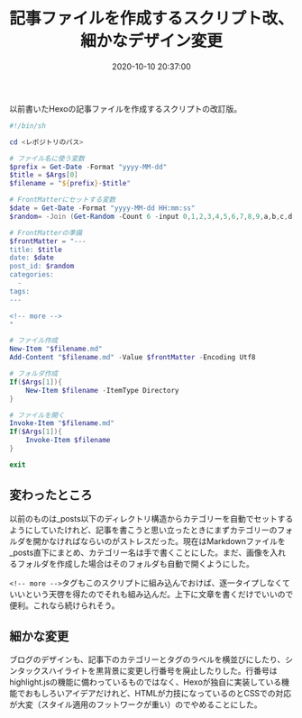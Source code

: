 ﻿---
title: 記事ファイルを作成するスクリプト改、細かなデザイン変更
date: 2020-10-10 20:37:00
post_id: 80w9t4
categories:
  - 雑記
tags:
  - PowerShell
---

以前書いたHexoの記事ファイルを作成するスクリプトの改訂版。

<!-- more -->

```powershell
﻿#!/bin/sh

cd <レポジトリのパス>

# ファイル名に使う変数
$prefix = Get-Date -Format "yyyy-MM-dd"
$title = $Args[0]
$filename = "${prefix}-$title"

# FrontMatterにセットする変数
$date = Get-Date -Format "yyyy-MM-dd HH:mm:ss"
$random= -Join (Get-Random -Count 6 -input 0,1,2,3,4,5,6,7,8,9,a,b,c,d,e,f,g,h,i,j,k,l,m,n,o,p,q,r,s,t,u,v,w,x,y,z)

# FrontMatterの準備
$frontMatter = "---
title: $title
date: $date
post_id: $random
categories:
  -
tags:
---

<!-- more -->
"

# ファイル作成
New-Item "$filename.md"
Add-Content "$filename.md" -Value $frontMatter -Encoding Utf8

# フォルダ作成
If($Args[1]){
    New-Item $filename -ItemType Directory
}

# ファイルを開く
Invoke-Item "$filename.md"
If($Args[1]){
    Invoke-Item $filename
}

exit
```

## 変わったところ

以前のものは_posts以下のディレクトリ構造からカテゴリーを自動でセットするようにしていたけれど、記事を書こうと思い立ったときにまずカテゴリーのフォルダを開かなければならいのがストレスだった。現在はMarkdownファイルを_posts直下にまとめ、カテゴリー名は手で書くことにした。まだ、画像を入れるフォルダを作成した場合はそのフォルダも自動で開くようにした。

`<!-- more -->`タグもこのスクリプトに組み込んでおけば、逐一タイプしなくていいという天啓を得たのでそれも組み込んだ。上下に文章を書くだけでいいので便利。これなら続けられそう。


## 細かな変更

ブログのデザインも、記事下のカテゴリーとタグのラベルを横並びにしたり、シンタックスハイライトを黒背景に変更し行番号を廃止したりした。行番号はhighlight.jsの機能に備わっているものではなく、Hexoが独自に実装している機能でおもしろいアイデアだけれど、HTMLが力技になっているのとCSSでの対応が大変（スタイル適用のフットワークが重い）のでやめることにした。
